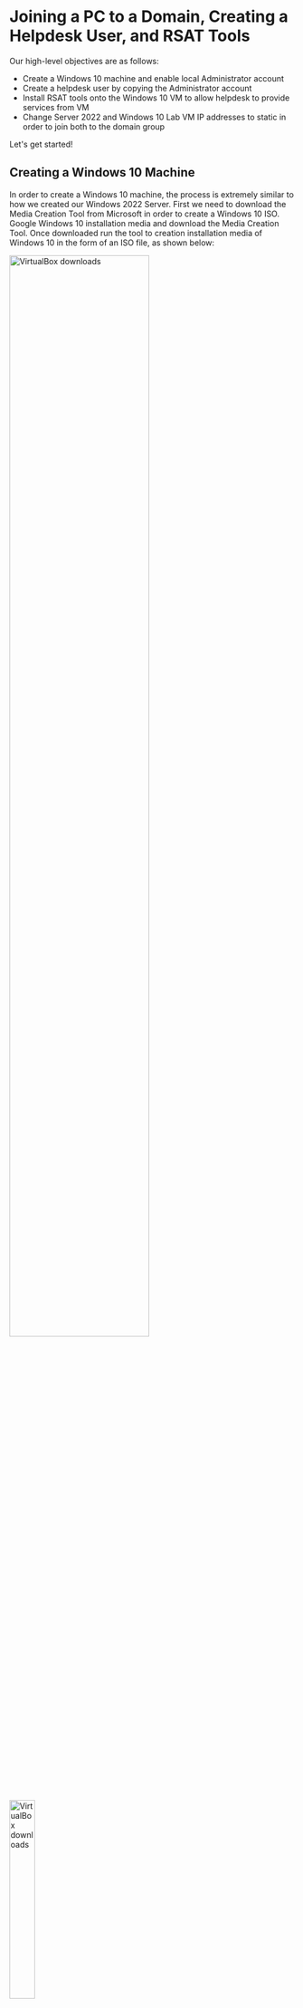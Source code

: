 # Joining a PC to a Domain, Creating a Helpdesk User, and RSAT Tools

Our high-level objectives are as follows:
- Create a Windows 10 machine and enable local Administrator account
- Create a helpdesk user by copying the Administrator account
- Install RSAT tools onto the Windows 10 VM to allow helpdesk to provide services from VM
- Change Server 2022 and Windows 10 Lab VM IP addresses to static in order to join both to the domain group

Let's get started!

## Creating a Windows 10 Machine

In order to create a Windows 10 machine, the process is extremely similar to how we created our Windows 2022 Server. First we need to download the Media Creation Tool from Microsoft in order to create a Windows 10 ISO. Google Windows 10 installation media and download the Media Creation Tool. Once downloaded run the tool to creation installation media of Windows 10 in the form of an ISO file, as shown below:

<img src="https://imgur.com/a9MQXBM.png" height="70%" width="70%" alt="VirtualBox downloads"/>

<img src="https://imgur.com/4CGDH7t.png" height="30%" width="30%" alt="VirtualBox downloads"/>

<img src="https://i.imgur.com/FlNfGoI.png" height="70%" width="70%" alt="VirtualBox downloads"/>

<img src="https://i.imgur.com/AwtO982.png" height="70%" width="70%" alt="VirtualBox downloads"/>

<img src="https://i.imgur.com/Phd5S3f.png" height="70%" width="70%" alt="VirtualBox downloads"/>


After you have completed those steps, create a new virtual machine in VirtualBox using the Windows 10 ISO. This steps are the same as the Windows Server 2022 installation. We will be equipping the Windows 10 machine with 2 CPUs, 4 GBs of RAM, and 50 GB of hard drive space. Click Finish when you have selected all the appropriate options:

<img src="https://i.imgur.com/pevs9MD.png" height="70%" width="70%" alt="VirtualBox downloads"/>

Boot up the Virtual Machine and complete the Windows 10 Setup. Select "I don't have a product key", Windows 10 Pro in order to join the PC to the domain, and select "Custom: Install Windows only".

After fully installing Windows, the VM will restart at the end of the process. As it is restarting, go to the bottom right corner of the VirtualBox window and right-click the disc icon and select "Remove disk from virtual drive" to remove the installation ISO from the drive. This will avoid any prompts to boot from removable media.

<img src="https://i.imgur.com/UDAVdrI.png" height="70%" width="70%" alt="VirtualBox downloads"/>

<img src="https://i.imgur.com/cZsWqop.png" height="70%" width="70%" alt="VirtualBox downloads"/>

<img src="https://i.imgur.com/BbcPQ2W.png" height="70%" width="70%" alt="VirtualBox downloads"/>

<img src="https://i.imgur.com/IYVFaNK.png" height="30%" width="30%" alt="VirtualBox downloads"/>

Complete the Windows 10 desktop setup by selecting:
- Set up for personal use
- Offline Account
- Limited Experience
- Typing in "User" for the PC
- Leave the password blank and click "Next"
- Accept to Recent browsing data
- Selecting "No" for all "privacy settings for your device"
- Skipping the "Customize your experience"
- And finally "Not Now" for Cortana

<img src="https://i.imgur.com/8ugy1cm.png" height="70%" width="70%" alt="VirtualBox downloads"/>

<img src="https://i.imgur.com/YepzMOb.png" height="70%" width="70%" alt="VirtualBox downloads"/>

<img src="https://i.imgur.com/cWwHNOi.png" height="70%" width="70%" alt="VirtualBox downloads"/>

<img src="https://i.imgur.com/CROKPoS.png" height="70%" width="70%" alt="VirtualBox downloads"/>

<img src="https://i.imgur.com/N0n84Wu.png" height="70%" width="70%" alt="VirtualBox downloads"/>

<img src="https://i.imgur.com/z7wNtv1.png" height="70%" width="70%" alt="VirtualBox downloads"/>

<img src="https://i.imgur.com/uMlufsZ.png" height="70%" width="70%" alt="VirtualBox downloads"/>

<img src="https://i.imgur.com/pVgnOzZ.png" height="70%" width="70%" alt="VirtualBox downloads"/>

<img src="https://i.imgur.com/WNDDmQI.png" height="70%" width="70%" alt="VirtualBox downloads"/>

Once you are logged in, open up File Explorer and right click on "This PC" then select "Manage". We will be enabling the local Administrator account since we are currently logged into the Windows 10 VM as a regular user. We want to get rid of this basic User account as we want this VM to be used by our Help desk role. 

Go to Local Users and Groups and then Users. Right-click Administrator and then Properties. Uncheck the "Account is Disabled" option then click Apply and OK. Right-Click the Administrator account once more and set a password for the Administrator. 

<img src="https://i.imgur.com/AQtyNz1.png" height="50%" width="50%" alt="VirtualBox downloads"/>

<img src="https://i.imgur.com/0yTUDRw.png" height="50%" width="50%" alt="VirtualBox downloads"/>

<img src="https://i.imgur.com/m9LaBSi.png" height="50%" width="50%" alt="VirtualBox downloads"/>

<img src="https://i.imgur.com/ZfACVM6.png" height="50%" width="50%" alt="VirtualBox downloads"/>

Once the password is set, sign out of the User account and login using our new Administrator account. Once logged in, head back to Computer management and delete the "User" account as we no longer need it.

<img src="https://i.imgur.com/xvKDglx.png" height="50%" width="50%" alt="VirtualBox downloads"/>

<img src="https://i.imgur.com/zD749Uk.png" height="70%" width="70%" alt="VirtualBox downloads"/>

<img src="https://i.imgur.com/Vx8GQxP.png" height="50%" width="50%" alt="VirtualBox downloads"/>

Now that is over, we can move onto creating a helpdesk user account!


## Create a helpdesk user by copying the Administrator account

If you have not already, start up with Windows Server 2022 VM and log in. Open up Active Directory Users and Computers and head into the Users folder. Right-click on Administrator and click copy. Name the new user helpdesk and set a password. Once set, hit finish.

<img src="https://i.imgur.com/6KEy5KW.png" height="50%" width="50%" alt="VirtualBox downloads"/>

<img src="https://i.imgur.com/veWdURa.png" height="50%" width="50%" alt="VirtualBox downloads"/>

<img src="https://i.imgur.com/bgkMsZN.png" height="50%" width="50%" alt="VirtualBox downloads"/>

<img src="https://i.imgur.com/pqEa75i.png" height="50%" width="50%" alt="VirtualBox downloads"/>

<img src="https://i.imgur.com/JBko6mc.png" height="50%" width="50%" alt="VirtualBox downloads"/>

To explain why we are doing this, let's compare the groups that our newly created helpdesk user is in compared to a helpdesk2 user created by just doing "Create New User". 

If we look below we can see that the helpdesk user is a part of a lot more groups than the helpdesk2 user, and the reason is because we copied the initial Administrator user. By doing this we don't need to add every single group one by one, saving us time. If the helpdesk is part of a group that we don't need it to be in, we can just remove the group. 

<img src="https://i.imgur.com/BNNr40U.png" height="70%" width="70%" alt="VirtualBox downloads"/>


## Install RSAT tools on the Windows 10 Lab VM

RSAT (Remote Server Administration Tools) is a set of tools from Microsoft that allows IT administrators to remotely manage Windows servers and services from their own computers, without having to be physically at the server. It includes tools for managing things like Active Directory, DNS, DHCP, Group Policy, and more. RSAT helps system admins handle tasks efficiently from their workstations.

In order to install RSAT tools, we have to go to Apps & Features and then Optional Features. Click on Add a Feature and search RSAT in the searchbar.

<img src="https://i.imgur.com/tOOtgxZ.png" height="50%" width="50%" alt="VirtualBox downloads"/>

<img src="https://i.imgur.com/U1vjMow.png" height="50%" width="50%" alt="VirtualBox downloads"/>

<img src="https://i.imgur.com/lK6oZnO.png" height="50%" width="50%" alt="VirtualBox downloads"/>

The tools we will be installing are these 7 as shown below. This should give us all the tools our helpdesk needs to accomplish most tasks.

<img src="https://i.imgur.com/51B7GhO.png" height="50%" width="50%" alt="VirtualBox downloads"/>

While those are installing let's move onto our next task of setting up our static IP addresses for the domain!


## Static IP addresses for Windows Server and Windows 10 Lab

We want to create a Local Area Network so that the Server and VM can communicate with one another. On the Windows Server, go into the Network Settings and click "Change Adapter Options". 

Once there right-click the Ethernet adapter and select Properties. Click on Internet Protocol Version 4 (TCP/IPv4) and then click Properties once more. 

<img src="https://i.imgur.com/hvYGvvT.png" height="70%" width="70%" alt="VirtualBox downloads"/>

<img src="https://i.imgur.com/mzmoFbp.png" height="50%" width="50%" alt="VirtualBox downloads"/>

<img src="https://i.imgur.com/zi99IAo.png" height="50%" width="50%" alt="VirtualBox downloads"/>

After selecting properties, select "Use the Following IP address" and input the following. This will allow us to statically set the IP address of the Windows Server 2022 and we will soon do the same for the Windows 10 Lab VM.

<img src="https://i.imgur.com/oYRkH82.png" height="50%" width="50%" alt="VirtualBox downloads"/>

Click OK when complete. Next go to the top of the VM window go to Devices, Network and select Network Settings. We need to change the adapter to Host-only so that we can just use the connections between the host machines (Windows Server 2022 and Windows 10 Lab), as the adapter was previously using a bridged connection to our local host machine to connect to the internet. Click OK when finished.

<img src="https://i.imgur.com/46xKMrt.png" height="50%" width="50%" alt="VirtualBox downloads"/>

<img src="https://i.imgur.com/7NSGa5L.png" height="50%" width="50%" alt="VirtualBox downloads"/>

Once finished click OK to confirm the setting change. Next repeat the steps for the Windows 10 machine. We need to change its IP address to static and then change the Adapter settings as well. Input the following into the Windows 10 IPv4 settings and Click OK to continue. Make sure to also change the VM adapter settings to Host only as well.

<img src="https://i.imgur.com/mdcJ34S.png" height="70%" width="70%" alt="VirtualBox downloads"/>

Once the settings are complete, we can open the command prompt on the Windows 10 lab VM, and attempt to ping the Windows 2022 server IP address. If everything was configured correctly, we should be able to get a response since they are both connected to the same virtual network.

<img src="https://i.imgur.com/YT8JwkS.png" height="50%" width="50%" alt="VirtualBox downloads"/>

We have a connection! Our next step is to finally change the name of the Windows 10 Lab desktop to something simpler, and then finally join it to the domain.

Head over to the System Properties of the computer and select change name. We will be naming the computer "Desktop1" and adding it to the domain we created earlier "mydomain.com". Click OK when finished.

<img src="https://i.imgur.com/qvjIQCM.png" height="50%" width="50%" alt="VirtualBox downloads"/>


